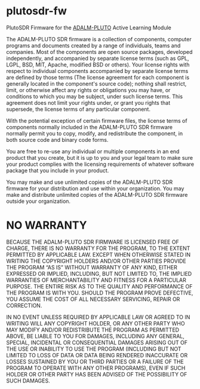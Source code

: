 # plutosdr-fw
PlutoSDR Firmware for the [ADALM-PLUTO](https://wiki.analog.com/university/tools/pluto "PlutoSDR Wiki Page") Active Learning Module

The ADALM-PLUTO SDR firmware is a collection of components, computer programs and documents created by a range of individuals, 
teams and companies. Most of the components are open source packages, developed independently, and accompanied by separate 
license terms (such as GPL, LGPL, BSD, MIT, Apache, modified BSD or others). Your license rights with respect to individual components
accompanied by separate license terms are defined by those terms (The license agreement for each component is generally 
located in the component's source code); nothing shall restrict, limit, or otherwise affect any rights or obligations you may
have, or conditions to which you may be subject, under such license terms. This agreement does not limit your rights under, 
or grant you rights that supersede, the license terms of any particular component.

With the potential exception of certain firmware files, the license terms of components normally included in the 
ADALM-PLUTO SDR firmware normally permit you to copy, modify, and redistribute the component, in both source code
and binary code forms.

You are free to re-use any individual or multiple components in an end product that you create, but it is up to you and
your legal team to make sure your product complies with the licensing requirements of whatever software package that 
you include in your product.

You may make and use unlimited copies of the ADALM-PLUTO SDR firmware for your distribution and use within your organization. 
You may make and distribute unlimited copies of the ADALM-PLUTO SDR firmware outside your organization.

# NO WARRANTY

BECAUSE THE ADALM-PLUTO SDR FIRMWARE IS LICENSED FREE OF CHARGE, THERE IS NO WARRANTY FOR THE PROGRAM, TO THE EXTENT PERMITTED
BY APPLICABLE LAW. EXCEPT WHEN OTHERWISE STATED IN WRITING THE COPYRIGHT HOLDERS AND/OR OTHER PARTIES PROVIDE THE PROGRAM “AS IS”
WITHOUT WARRANTY OF ANY KIND, EITHER EXPRESSED OR IMPLIED, INCLUDING, BUT NOT LIMITED TO, THE IMPLIED WARRANTIES OF MERCHANTABILITY
AND FITNESS FOR A PARTICULAR PURPOSE. THE ENTIRE RISK AS TO THE QUALITY AND PERFORMANCE OF THE PROGRAM IS WITH YOU. SHOULD THE 
PROGRAM PROVE DEFECTIVE, YOU ASSUME THE COST OF ALL NECESSARY SERVICING, REPAIR OR CORRECTION.

IN NO EVENT UNLESS REQUIRED BY APPLICABLE LAW OR AGREED TO IN WRITING WILL ANY COPYRIGHT HOLDER, OR ANY OTHER PARTY WHO MAY 
MODIFY AND/OR REDISTRIBUTE THE PROGRAM AS PERMITTED ABOVE, BE LIABLE TO YOU FOR DAMAGES, INCLUDING ANY GENERAL, SPECIAL, 
INCIDENTAL OR CONSEQUENTIAL DAMAGES ARISING OUT OF THE USE OR INABILITY TO USE THE PROGRAM (INCLUDING BUT NOT LIMITED TO 
LOSS OF DATA OR DATA BEING RENDERED INACCURATE OR LOSSES SUSTAINED BY YOU OR THIRD PARTIES OR A FAILURE OF THE PROGRAM TO 
OPERATE WITH ANY OTHER PROGRAMS), EVEN IF SUCH HOLDER OR OTHER PARTY HAS BEEN ADVISED OF THE POSSIBILITY OF SUCH DAMAGES.

